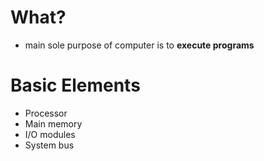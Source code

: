 <!-- TITLE: Computer Architecture -->
<!-- SUBTITLE: A quick summary of Computer Architecture -->

# What?
* main sole purpose of computer is to **execute programs**

# Basic Elements
* Processor
* Main memory
* I/O modules
* System bus

